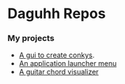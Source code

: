 # Daguhh Repos

### My projects 

+ [A gui to create conkys](https://github.com/Daguhh/daguhh.github.io/blob/master/ConkyLuaMakerGUIv2.md).
+ [An application launcher menu](https://github.com/Daguhh/PyQtMenu/blob/master/README.md)
+ [A guitar chord visualizer](https://github.com/Daguhh/daguhh.github.io/blob/master/GuitarVisualizer.md)


